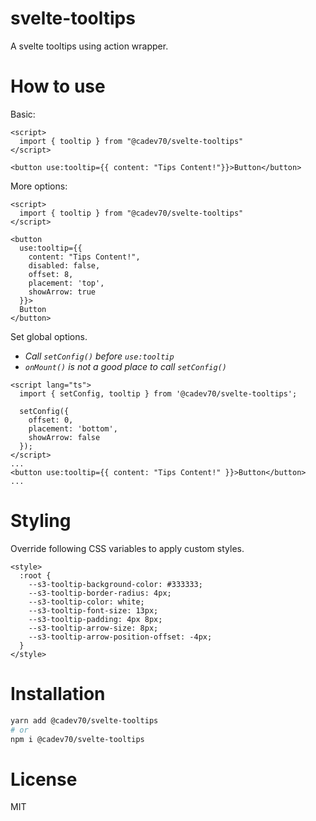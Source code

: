 # svelte-tooltips

A svelte tooltips using action wrapper.

# How to use

Basic:

```svelte
<script>
  import { tooltip } from "@cadev70/svelte-tooltips"
</script>

<button use:tooltip={{ content: "Tips Content!"}}>Button</button>
```

More options:

```svelte
<script>
  import { tooltip } from "@cadev70/svelte-tooltips"
</script>

<button
  use:tooltip={{
    content: "Tips Content!",
    disabled: false,
    offset: 8,
    placement: 'top',
    showArrow: true
  }}>
  Button
</button>
```

Set global options.

- *Call `setConfig()` before `use:tooltip`*
- *`onMount()` is not a good place to call `setConfig()`*


```svelte
<script lang="ts">
  import { setConfig, tooltip } from '@cadev70/svelte-tooltips';

  setConfig({
    offset: 0,
    placement: 'bottom',
    showArrow: false
  });
</script>
...
<button use:tooltip={{ content: "Tips Content!" }}>Button</button>
...

```

# Styling 

Override following CSS variables to apply custom styles. 

```svelte
<style>
  :root {
    --s3-tooltip-background-color: #333333;
    --s3-tooltip-border-radius: 4px;
    --s3-tooltip-color: white;
    --s3-tooltip-font-size: 13px;
    --s3-tooltip-padding: 4px 8px;
    --s3-tooltip-arrow-size: 8px;
    --s3-tooltip-arrow-position-offset: -4px;
  }
</style>

```

# Installation

```bash
yarn add @cadev70/svelte-tooltips
# or
npm i @cadev70/svelte-tooltips
```

# License

MIT

